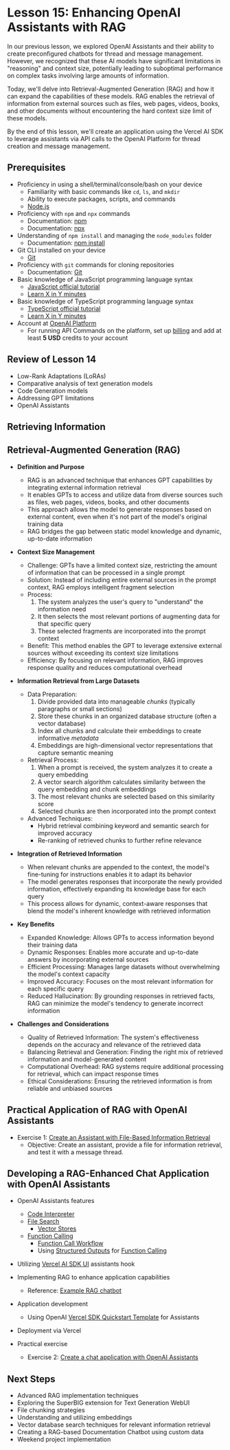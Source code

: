 # Lesson 15: Enhancing OpenAI Assistants with RAG

In our previous lesson, we explored OpenAI Assistants and their ability to create preconfigured chatbots for thread and message management. However, we recognized that these AI models have significant limitations in "reasoning" and context size, potentially leading to suboptimal performance on complex tasks involving large amounts of information.

Today, we'll delve into Retrieval-Augmented Generation (RAG) and how it can expand the capabilities of these models. RAG enables the retrieval of information from external sources such as files, web pages, videos, books, and other documents without encountering the hard context size limit of these models.

By the end of this lesson, we'll create an application using the Vercel AI SDK to leverage assistants via API calls to the OpenAI Platform for thread creation and message management.

## Prerequisites

- Proficiency in using a shell/terminal/console/bash on your device
  - Familiarity with basic commands like `cd`, `ls`, and `mkdir`
  - Ability to execute packages, scripts, and commands
  - [Node.js](https://nodejs.org/en/download/)
- Proficiency with `npm` and `npx` commands
  - Documentation: [npm](https://docs.npmjs.com/)
  - Documentation: [npx](https://www.npmjs.com/package/npx)
- Understanding of `npm install` and managing the `node_modules` folder
  - Documentation: [npm install](https://docs.npmjs.com/cli/v10/commands/npm-install)
- Git CLI installed on your device
  - [Git](https://git-scm.com/downloads)
- Proficiency with `git` commands for cloning repositories
  - Documentation: [Git](https://git-scm.com/doc)
- Basic knowledge of JavaScript programming language syntax
  - [JavaScript official tutorial](https://developer.mozilla.org/en-US/docs/Web/JavaScript/Guide)
  - [Learn X in Y minutes](https://learnxinyminutes.com/docs/javascript/)
- Basic knowledge of TypeScript programming language syntax
  - [TypeScript official tutorial](https://www.typescriptlang.org/docs/)
  - [Learn X in Y minutes](https://learnxinyminutes.com/docs/typescript/)
- Account at [OpenAI Platform](https://platform.openai.com/)
  - For running API Commands on the platform, set up [billing](https://platform.openai.com/account/billing/overview) and add at least **5 USD** credits to your account

## Review of Lesson 14

- Low-Rank Adaptations (LoRAs)
- Comparative analysis of text generation models
- Code Generation models
- Addressing GPT limitations
- OpenAI Assistants

## Retrieving Information

## Retrieval-Augmented Generation (RAG)

- **Definition and Purpose**
  - RAG is an advanced technique that enhances GPT capabilities by integrating external information retrieval
  - It enables GPTs to access and utilize data from diverse sources such as files, web pages, videos, books, and other documents
  - This approach allows the model to generate responses based on external content, even when it's not part of the model's original training data
  - RAG bridges the gap between static model knowledge and dynamic, up-to-date information

- **Context Size Management**
  - Challenge: GPTs have a limited context size, restricting the amount of information that can be processed in a single prompt
  - Solution: Instead of including entire external sources in the prompt context, RAG employs intelligent fragment selection
  - Process:
    1. The system analyzes the user's query to "understand" the information need
    2. It then selects the most relevant portions of augmenting data for that specific query
    3. These selected fragments are incorporated into the prompt context
  - Benefit: This method enables the GPT to leverage extensive external sources without exceeding its context size limitations
  - Efficiency: By focusing on relevant information, RAG improves response quality and reduces computational overhead

- **Information Retrieval from Large Datasets**
  - Data Preparation:
    1. Divide provided data into manageable _chunks_ (typically paragraphs or small sections)
    2. Store these chunks in an organized database structure (often a vector database)
    3. Index all chunks and calculate their embeddings to create informative _metadata_
    4. Embeddings are high-dimensional vector representations that capture semantic meaning
  - Retrieval Process:
    1. When a prompt is received, the system analyzes it to create a query embedding
    2. A vector search algorithm calculates similarity between the query embedding and chunk embeddings
    3. The most relevant chunks are selected based on this similarity score
    4. Selected chunks are then incorporated into the prompt context
  - Advanced Techniques:
    - Hybrid retrieval combining keyword and semantic search for improved accuracy
    - Re-ranking of retrieved chunks to further refine relevance

- **Integration of Retrieved Information**
  - When relevant chunks are appended to the context, the model's fine-tuning for instructions enables it to adapt its behavior
  - The model generates responses that incorporate the newly provided information, effectively expanding its knowledge base for each query
  - This process allows for dynamic, context-aware responses that blend the model's inherent knowledge with retrieved information

- **Key Benefits**
  - Expanded Knowledge: Allows GPTs to access information beyond their training data
  - Dynamic Responses: Enables more accurate and up-to-date answers by incorporating external sources
  - Efficient Processing: Manages large datasets without overwhelming the model's context capacity
  - Improved Accuracy: Focuses on the most relevant information for each specific query
  - Reduced Hallucination: By grounding responses in retrieved facts, RAG can minimize the model's tendency to generate incorrect information

- **Challenges and Considerations**
  - Quality of Retrieved Information: The system's effectiveness depends on the accuracy and relevance of the retrieved data
  - Balancing Retrieval and Generation: Finding the right mix of retrieved information and model-generated content
  - Computational Overhead: RAG systems require additional processing for retrieval, which can impact response times
  - Ethical Considerations: Ensuring the retrieved information is from reliable and unbiased sources

## Practical Application of RAG with OpenAI Assistants

- Exercise 1: [Create an Assistant with File-Based Information Retrieval](./exercises/00-RAG-Assistant.md)
  - Objective: Create an assistant, provide a file for information retrieval, and test it with a message thread.

## Developing a RAG-Enhanced Chat Application with OpenAI Assistants

- OpenAI Assistants features
  - [Code Interpreter](https://platform.openai.com/docs/assistants/tools/code-interpreter)
  - [File Search](https://platform.openai.com/docs/assistants/tools/file-search)
    - [Vector Stores](https://platform.openai.com/docs/assistants/tools/file-search/vector-stores)
  - [Function Calling](https://platform.openai.com/docs/assistants/tools/function-calling)
    - [Function Call Workflow](https://platform.openai.com/docs/guides/function-calling)
    - Using [Structured Outputs](https://platform.openai.com/docs/guides/structured-outputs/introduction) for [Function Calling](https://platform.openai.com/docs/guides/function-calling/function-calling-with-structured-outputs)
- Utilizing [Vercel AI SDK UI](https://sdk.vercel.ai/docs/ai-sdk-ui/openai-assistants) assistants hook
- Implementing RAG to enhance application capabilities
  - Reference: [Example RAG chatbot](https://sdk.vercel.ai/docs/guides/rag-chatbot)
- Application development
  - Using OpenAI [Vercel SDK Quickstart Template](https://vercel.com/templates/next.js/openai-assistants-quickstart) for Assistants
- Deployment via Vercel

- Practical exercise
  - Exercise 2: [Create a chat application with OpenAI Assistants](./exercises/01-RAG-Chat-Application.md)

## Next Steps

- Advanced RAG implementation techniques
- Exploring the SuperBIG extension for Text Generation WebUI
- File chunking strategies
- Understanding and utilizing embeddings
- Vector database search techniques for relevant information retrieval
- Creating a RAG-based Documentation Chatbot using custom data
- Weekend project implementation
